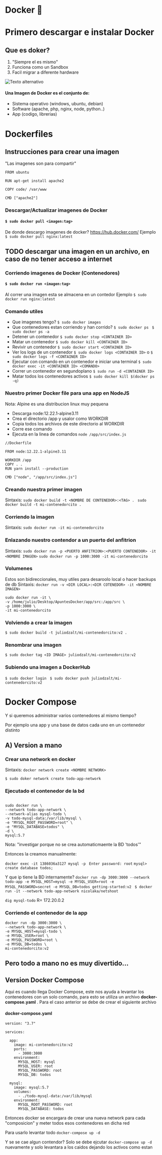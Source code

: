 # Docker :whale:


# Primero descargar e instalar Docker

## Que es doker?
1. "Siempre el es mismo"
2. Funciona como un Sandbox
3. Facil migrar a diferente hardware

![Texto alternativo](./d1.jpg)

#### Una Imagen de Docker es el conjunto de: 
- Sistema operativo (windows, ubuntu, debian)
- Software (apache, php, nginx, node, python..)
- App (codigo, librerias)


# Dockerfiles
## Instrucciones para crear una imagen
"Las imagenes son para compartir"
~~~
FROM ubuntu

RUN apt-get install apache2

COPY code/ /var/www

CMD ["apache2"]
~~~


### Descargar/Actualizar imagenes de Docker
#### `$ sudo docker pull <imagen:tag>`
De donde descargo imagenes de docker? https://hub.docker.com/
Ejemplo `$ sudo docker pull nginx:latest`

## TODO descargar una imagen en un archivo, en caso de no tener acceso a internet


### Corriendo imagenes de Docker (Contenedores)
#### `$ sudo docker run <imagen:tag>`
Al correr una imagen esta se almacena en un contedor
Ejemplo `$ sudo docker run nginx:latest` 



### Comando utiles
- Que imagenes tengo? `$ sudo docker images `
- Que contenedores estan corriendo y han corrido? `$ sudo docker ps ` `$ sudo docker ps -a`
- Detener un contenedor `$ sudo docker stop <CONTAINER ID>`
- Matar un contenedor `$ sudo docker kill <CONTAINER ID>`
- Revivir un contenedor `$ sudo docker start <CONTAINER ID>`
- Ver los logs de un contenedor `$ sudo docker logs <CONTAINER ID>` o  `$ sudo docker logs -f <CONTAINER ID>`
- Ejecutar con comando en un contenedor e iniciar una terminal `$ sudo docker exec -it <CONTAINER ID> <COMANDO>`
- Correr un contenedor en segundoplano `$ sudo run -d <CONTAINER ID>`
- Matar todos los contenedores activos ` $ sudo docker kill $(docker ps -q) `


### Nuestro primer Docker file para una app en NodeJS
Nota: Alpine es una distribucion linux muy pequena
- Descarga node:12.22.1-alpine3.11
- Crea el directorio /app y usalor como WORKDIR
- Copia todos los archivos de este directorio al WORKDIR
- Corre ese comando
- Ejecuta en la linea de comandos `node /app/src/index.js`

~~~
//Dockerfile

FROM node:12.22.1-alpine3.11

WORKDIR /app
COPY . .
RUN yarn install --production

CMD ["node", "/app/src/index.js"]
~~~

### Creando nuestra primer imagen
Sintaxis: `sudo docker build -t <NOMBRE DE CONTENEDOR>:<TAG> . `
` sudo docker build -t mi-contenedorcito . `

### Corriendo la imagen
Sintaxis: `sudo docker run -it mi-contenedorcito`


### Enlazando nuestro contendor a un puerto del anfitrion
Sintaxis: `sudo docker run -p <PUERTO ANFITRION>:<PUERTO CONTENEDOR> -it <NOMBRE IMAGEN>`
`sudo docker run -p 1000:3000 -it mi-contenedorcito`


### Volumenes
Estos son bidireccionales, muy utiles para desaroolo local o hacer backups de db
Sintaxis: `docker run -v <DIR LOCAL>:<DIR COTENEDOR> -it <NOMBRE IMAGEN>`
```
sudo docker run -it \
-v /home/julio/Desktop/ApuntesDocker/app/src:/app/src \
-p 1000:3000 \
-it mi-contenedorcito
```

### Volviendo a crear la imagen
`$ sudo docker build -t juliodzalt/mi-contenedorcito:v2 . `

### Renombrar una imagen
`$ sudo docker tag <ID IMAGE> juliodzalt/mi-contenedorcito:v2 `

### Subiendo una imagen a DockerHub
`$ sudo docker login `
`$ sudo docker push juliodzalt/mi-contenedorcito:v2 `



# Docker Compose
Y si queremos administrar varios contenedores al mismo tiempo?

Por ejemplo una app y una base de datos cada uno en un contenedor distinto

## A) Version a mano

### Crear una network en docker
Sintaxis: `docker network create <NOMBRE NETWORK>`

`$ sudo doker network create todo-app-network`

### Ejecutado el contenedor de la bd
~~~

sudo docker run \
--network todo-app-network \
--network-alias mysql-todo \
-v todo-mysql-data:/var/lib/mysql \
-e "MYSQL_ROOT_PASSWORD=root" \
-e "MYSQL_DATABASE=todos" \
-d \
mysql:5.7

~~~

Nota: "investigar porque no se crea automaticmaente la BD 'todos'"

Entonces la creamos manualmente:

` docker exec -it 1386036a3127 mysql -p `
` Enter password: root`
` mysql> create database todos; `

Y que ip tiene la BD internamente?
` docker run -dp 3000:3000 --network todo-app -e MYSQL_HOST=mysql -e MYSQL_USER=root -e MYSQL_PASSWORD=secret -e MYSQL_DB=todos getting-started:v2 `
` $ docker run -it --network todo-app-network nicolaka/netshoot`

` dig mysql-todo ` R= 172.20.0.2


### Corriendo el contenedor de la app
~~~
docker run -dp 3000:3000 \
--network todo-app-network \
-e MYSQL_HOST=mysql-todo \
-e MYSQL_USER=root \
-e MYSQL_PASSWORD=root \
-e MYSQL_DB=todos \
mi-contenedorcito:v2
~~~


## Pero todo a mano no es muy divertido... 

## Version Docker Compose

Aqui es cuando llega Docker Compose, este nos ayuda a levantar los contenedores con un solo comando, para esto se utiliza un archivo **docker-compose.yaml** .
Para el caso anterior se debe de crear el siguiente archivo

#### docker-compose.yaml
~~~
version: "3.7"

services:

  app:
    image: mi-contenedorcito:v2
    ports:
      - 3000:3000
    environment:
      MYSQL_HOST: mysql
      MYSQL_USER: root
      MYSQL_PASSWORD: root
      MYSQL_DB: todos
  
  mysql:
    image: mysql:5.7
    volumes:
      - ./todo-mysql-data:/var/lib/mysql
    environment:
      MYSQL_ROOT_PASSWORD: root
      MYSQL_DATABASE: todos
~~~

Entonces docker se encargara de crear una nueva network para cada "composicion" y meter todos esos contenedores en dicha red

Para usarlo levantar todo `docker-compose up -d`

Y se se cae algun contendor? Solo se debe ejcutar `docker-compose up -d` nuevamente y solo levantara a los caidos dejando los activos como estan

